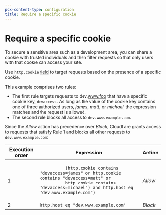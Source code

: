 ```yaml
---
pcx-content-type: configuration
title: Require a specific cookie
---
```


# Require a specific cookie

To secure a sensitive area such as a development area, you can share a cookie with trusted individuals and then filter requests so that only users with that cookie can access your site.

Use `http.cookie` [field](https://developers.cloudflare.com/firewall/cf-firewall-language/fields#standard-fields) to target requests based on the presence of a specific cookie.

This example comprises two rules:

- The first rule targets requests to dev.www.foo that have a specific cookie key, `devaccess`. As long as the value of the cookie key contains one of three authorized users, _james_, _matt_, or _michael_, the expression matches and the request is allowed.
- The second rule blocks all access to `dev.www.example.com`.

Since the _Allow_ action has precedence over _Block_, Cloudflare grants access to requests that satisfy Rule 1 and blocks all other requests to `dev.www.example.com`:

<table>
  <thead>
    <tr>
      <th>Execution order</th>
      <th>Expression</th>
      <th>Action</th>
    </tr>
  </thead>
  <tbody>
    <tr>
      <td>1</td>
      <td>
        <code>
          (http.cookie contains "devaccess=james" or http.cookie contains "devaccess=matt" or
          http.cookie contains "devaccess=michael") and http.host eq "dev.www.example.com")
        </code>
      </td>
      <td>
        <em>Allow</em>
      </td>
    </tr>
    <tr>
      <td>2</td>
      <td>
        <code>http.host eq "dev.www.example.com"</code>
      </td>
      <td>
        <em>Block</em>
      </td>
    </tr>
  </tbody>
</table>